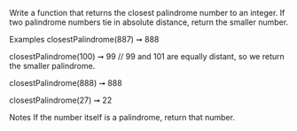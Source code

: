 Write a function that returns the closest palindrome number to an integer. If two palindrome numbers tie in absolute distance, return the smaller number.

Examples
closestPalindrome(887) ➞ 888

closestPalindrome(100) ➞ 99
// 99 and 101 are equally distant, so we return the smaller palindrome.

closestPalindrome(888) ➞ 888

closestPalindrome(27) ➞ 22

Notes
If the number itself is a palindrome, return that number.